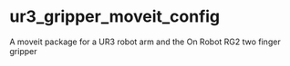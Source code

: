 # ur3_gripper_moveit_config
A moveit package for a UR3 robot arm and the On Robot RG2 two finger gripper


